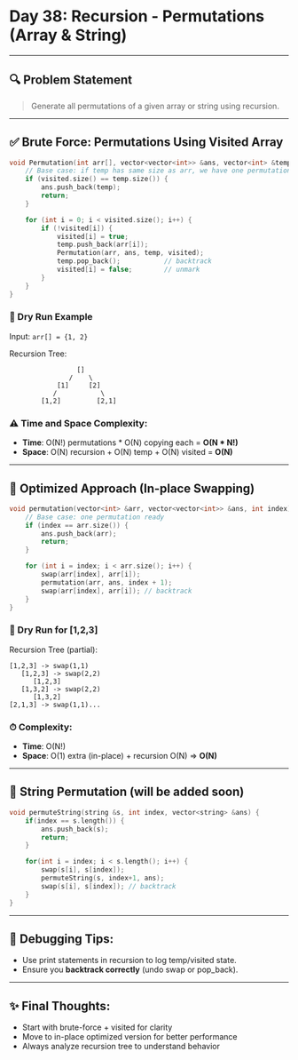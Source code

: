 # Day 38: Recursion - Permutations (Array & String)

---

## 🔍 Problem Statement
> Generate all permutations of a given array or string using recursion.

---

## ✅ Brute Force: Permutations Using Visited Array

```cpp
void Permutation(int arr[], vector<vector<int>> &ans, vector<int> &temp, vector<bool> &visited) {
    // Base case: if temp has same size as arr, we have one permutation
    if (visited.size() == temp.size()) {
        ans.push_back(temp);
        return;
    }

    for (int i = 0; i < visited.size(); i++) {
        if (!visited[i]) {
            visited[i] = true;
            temp.push_back(arr[i]);
            Permutation(arr, ans, temp, visited);
            temp.pop_back();           // backtrack
            visited[i] = false;        // unmark
        }
    }
}
```

### 🧩 Dry Run Example
Input: `arr[] = {1, 2}`

Recursion Tree:
```
                 []
               /    \
            [1]     [2]
           /           \
        [1,2]         [2,1]
```

### ⚠️ Time and Space Complexity:
- **Time**: O(N!) permutations * O(N) copying each = **O(N * N!)**
- **Space**: O(N) recursion + O(N) temp + O(N) visited = **O(N)**

---

## 🌟 Optimized Approach (In-place Swapping)

```cpp
void permutation(vector<int> &arr, vector<vector<int>> &ans, int index) {
    // Base case: one permutation ready
    if (index == arr.size()) {
        ans.push_back(arr);
        return;
    }

    for (int i = index; i < arr.size(); i++) {
        swap(arr[index], arr[i]);
        permutation(arr, ans, index + 1);
        swap(arr[index], arr[i]); // backtrack
    }
}
```

### 🔎 Dry Run for [1,2,3]
Recursion Tree (partial):
```
[1,2,3] -> swap(1,1)
   [1,2,3] -> swap(2,2)
      [1,2,3]
   [1,3,2] -> swap(2,2)
      [1,3,2]
[2,1,3] -> swap(1,1)...
```

### ⏱ Complexity:
- **Time**: O(N!)
- **Space**: O(1) extra (in-place) + recursion O(N) ⇒ **O(N)**

---

## 👤 String Permutation (will be added soon)
```cpp
void permuteString(string &s, int index, vector<string> &ans) {
    if(index == s.length()) {
        ans.push_back(s);
        return;
    }

    for(int i = index; i < s.length(); i++) {
        swap(s[i], s[index]);
        permuteString(s, index+1, ans);
        swap(s[i], s[index]); // backtrack
    }
}
```

---

## 🔄 Debugging Tips:
- Use print statements in recursion to log temp/visited state.
- Ensure you **backtrack correctly** (undo swap or pop_back).

---

## ✨ Final Thoughts:
- Start with brute-force + visited for clarity
- Move to in-place optimized version for better performance
- Always analyze recursion tree to understand behavior

